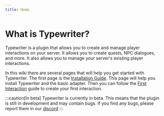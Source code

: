 ```yaml
---
title: Home
---
```


# What is Typewriter?

Typewriter is a plugin that allows you to create and manage player interactions on your server. It allows you to create
quests, NPC dialogues, and more. It also allows you to manage your server's existing player interactions.

In this wiki there are several pages that will help you get started with Typewriter. The first page is
the [Installation Guide](02-installation-guide.md). This page will help you install Typewriter and the basic adapter. Then you
can follow the [First Interaction](03-first-interaction.mdx) guide to create your first interaction.

:::caution[In beta]
Typewriter is currently in beta. This means that the plugin is still in development and may contain bugs. If you find
any bugs, please report them in our [discord](https://discord.gg/p7WH9VvdMQ)
:::
